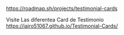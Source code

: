 https://roadmap.sh/projects/testimonial-cards 

Visite Las diferentea Card de Testimonio
https://jairo51067.github.io/Testimonial-Cards/
